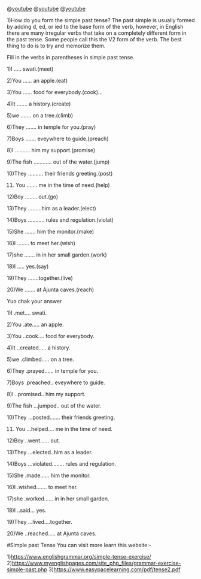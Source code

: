 @[youtube](-vlx-7hyJf4)
@[youtube](y0VTP7https)
@[youtube](OxyQRx9cUTA)


1)How do you form the simple past tense?
The past simple is usually formed by adding d, ed, or ied to the base form of the verb, however, in English there are many irregular verbs that take on a completely different form in the past tense. Some people call this the V2 form of the verb. The best thing to do is to try and memorize them.

Fill in the verbs in parentheses in simple past tense.

1)I ..... swati.(meet)

2)You ...... an apple.(eat)

3)You ...... food for everybody.(cook)...

4)It ....... a history.(create)

5)we ....... on a tree.(climb)

6)They ....... in temple for you.(pray)

7)Boys ....... eveywhere to guide.(preach)

8)I .......... him my support.(promise)

9)The fish ............ out of the water.(jump)

10)They .......... their friends greeting.(post)

11) You ....... me in the time of need.(help)

12)Boy ........ out.(go)

13)They .........him as a leader.(elect)

14)Boys ........... rules and regulation.(violat)

15)She ....... him the monitor.(make)

16)I ........ to meet her.(wish)

17)she ....... in in her small garden.(work)

18)I ..... yes.(say)

19)They .......together.(live)

20)We ....... at Ajunta caves.(reach)

Yuo chak your answer

1)I .met.... swati.

2)You .ate..... an apple.

3)You ..cook.... food for everybody.

4)It ..created..... a history.

5)we .climbed..... on a tree.

6)They .prayed...... in temple for you.

7)Boys .preached.. eveywhere to guide.

8)I ..promised.. him my support.

9)The fish ...jumped.. out of the water.

10)They ...posted....... their friends greeting.

11) You ...helped.... me in the time of need.

12)Boy ..went...... out.

13)They ...elected..him as a leader.

14)Boys ...violated........ rules and regulation.

15)She .made...... him the monitor.

16)I .wished....... to meet her.

17)she .worked...... in in her small garden.

18)I ..said... yes.

19)They ...lived....together.

20)We ..reached..... at Ajunta caves.

#Simple past Tense
You can visit more learn this website:-

1)https://www.englishgrammar.org/simple-tense-exercise/
2)https://www.myenglishpages.com/site_php_files/grammar-exercise-simple-past.php
3)https://www.easypacelearning.com/pdf/tense2.pdf


